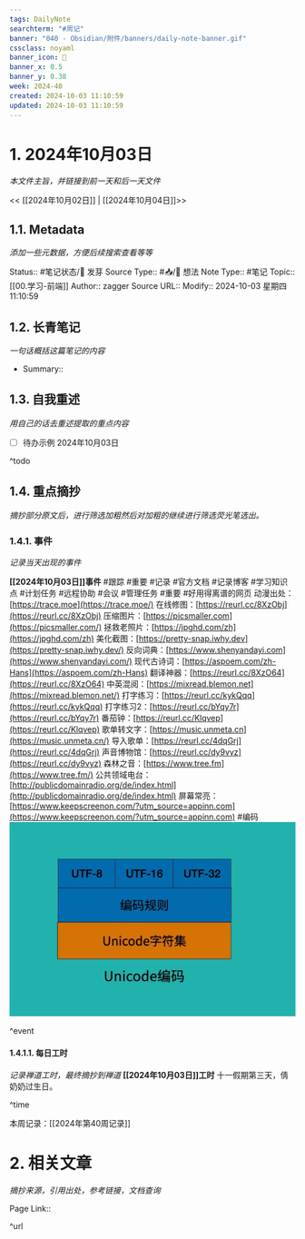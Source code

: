 ```yaml
---
tags: DailyNote
searchterm: "#周记"
banner: "040 - Obsidian/附件/banners/daily-note-banner.gif"
cssclass: noyaml
banner_icon: 💌
banner_x: 0.5
banner_y: 0.38
week: 2024-40
created: 2024-10-03 11:10:59
updated: 2024-10-03 11:10:59
---
```


# 1. 2024年10月03日

_本文件主旨，并链接到前一天和后一天文件_

<< [[2024年10月02日]] | [[2024年10月04日]]>>

## 1.1. Metadata

_添加一些元数据，方便后续搜索查看等等_

Status:: #笔记状态/🌱 发芽
Source Type:: #📥/💭 想法 
Note Type:: #笔记
Topic:: [[00.学习-前端]]
Author:: zagger
Source URL::
Modify:: 2024-10-03 星期四 11:10:59

## 1.2. 长青笔记

_一句话概括这篇笔记的内容_

- Summary::

## 1.3. 自我重述

_用自己的话去重述提取的重点内容_

- [ ] 待办示例 2024年10月03日

^todo

## 1.4. 重点摘抄

_摘抄部分原文后，进行筛选加粗然后对加粗的继续进行筛选荧光笔选出。_

### 1.4.1. 事件

_记录当天出现的事件_

**[[2024年10月03日]]事件** 
#跟踪 #重要 #记录 #官方文档 #记录博客 #学习知识点 #计划任务 #远程协助 #会议 #管理任务
#重要 #好用得离谱的网页
动漫出处：[https://trace.moe](https://trace.moe/)
在线修图：[https://reurl.cc/8XzObj](https://reurl.cc/8XzObj)
压缩图片：[https://picsmaller.com](https://picsmaller.com/)
拯救老照片：[https://jpghd.com/zh](https://jpghd.com/zh)
美化截图：[https://pretty-snap.iwhy.dev](https://pretty-snap.iwhy.dev/)
反向词典：[https://www.shenyandayi.com](https://www.shenyandayi.com/)
现代古诗词：[https://aspoem.com/zh-Hans](https://aspoem.com/zh-Hans)
翻译神器：[https://reurl.cc/8XzO64](https://reurl.cc/8XzO64)
中英混阅：[https://mixread.blemon.net](https://mixread.blemon.net/)
打字练习：[https://reurl.cc/kykQqq](https://reurl.cc/kykQqq)
打字练习2：[https://reurl.cc/bYqy7r](https://reurl.cc/bYqy7r)
番茄钟：[https://reurl.cc/Klqvep](https://reurl.cc/Klqvep)
歌单转文字：[https://music.unmeta.cn](https://music.unmeta.cn/)
导入歌单：[https://reurl.cc/4dqGrj](https://reurl.cc/4dqGrj)
声音博物馆：[https://reurl.cc/dy9vyz](https://reurl.cc/dy9vyz)
森林之音：[https://www.tree.fm](https://www.tree.fm/)
公共领域电台：[http://publicdomainradio.org/de/index.html](http://publicdomainradio.org/de/index.html)
屏幕常亮：[https://www.keepscreenon.com/?utm_source=appinn.com](https://www.keepscreenon.com/?utm_source=appinn.com)
#编码 ![image.png](https://raw.githubusercontent.com/zaggerj/obsidian_picgo/main/obsidian20241003112654.png)



^event

#### 1.4.1.1. 每日工时

_记录禅道工时，最终摘抄到禅道_
**[[2024年10月03日]]工时**
十一假期第三天，倩奶奶过生日。

^time

本周记录：[[2024年第40周记录]]

# 2. 相关文章

_摘抄来源，引用出处，参考链接，文档查询_

Page Link::

^url
